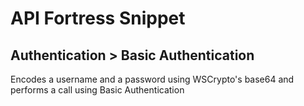 # API Fortress Snippet
## Authentication > Basic Authentication

Encodes a username and a password using WSCrypto's base64 and performs a call using Basic Authentication
